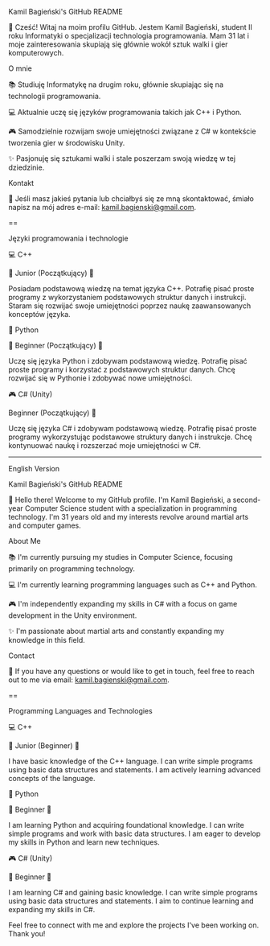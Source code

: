 Kamil Bagieński's GitHub README


👋 Cześć! Witaj na moim profilu GitHub. Jestem Kamil Bagieński, student II roku Informatyki o specjalizacji technologia programowania. 
Mam 31 lat i moje zainteresowania skupiają się głównie wokół sztuk walki i gier komputerowych.


O mnie

📚 Studiuję Informatykę na drugim roku, głównie skupiając się na technologii programowania.

💻 Aktualnie uczę się języków programowania takich jak C++ i Python.

🎮 Samodzielnie rozwijam swoje umiejętności związane z C# w kontekście tworzenia gier w środowisku Unity.

✨ Pasjonuję się sztukami walki i stale poszerzam swoją wiedzę w tej dziedzinie.


Kontakt

📧 Jeśli masz jakieś pytania lub chciałbyś się ze mną skontaktować, śmiało napisz na mój adres e-mail: kamil.bagienski@gmail.com.



==

Języki programowania i technologie

💻 C++

🔰 Junior (Początkujący) 🔰

Posiadam podstawową wiedzę na temat języka C++.
Potrafię pisać proste programy z wykorzystaniem podstawowych struktur danych i instrukcji.
Staram się rozwijać swoje umiejętności poprzez naukę zaawansowanych konceptów języka.

🐍 Python

🔰 Beginner (Początkujący) 🔰

Uczę się języka Python i zdobywam podstawową wiedzę.
Potrafię pisać proste programy i korzystać z podstawowych struktur danych.
Chcę rozwijać się w Pythonie i zdobywać nowe umiejętności.

🎮 C# (Unity)

 Beginner (Początkujący) 🔰

Uczę się języka C# i zdobywam podstawową wiedzę.
Potrafię pisać proste programy wykorzystując podstawowe struktury danych i instrukcje.
Chcę kontynuować naukę i rozszerzać moje umiejętności w C#.

-------------------------------------------------------------------------------------------------------


English Version

Kamil Bagieński's GitHub README

👋 Hello there! Welcome to my GitHub profile. I'm Kamil Bagieński, a second-year Computer Science student with a specialization in programming technology. I'm 31 years old and my interests revolve around martial arts and computer games.


About Me

📚 I'm currently pursuing my studies in Computer Science, focusing primarily on programming technology.

💻 I'm currently learning programming languages such as C++ and Python.

🎮 I'm independently expanding my skills in C# with a focus on game development in the Unity environment.

✨ I'm passionate about martial arts and constantly expanding my knowledge in this field.


Contact

📧 If you have any questions or would like to get in touch, feel free to reach out to me via email: kamil.bagienski@gmail.com.


==

Programming Languages and Technologies

💻 C++

🔰 Junior (Beginner) 🔰

I have basic knowledge of the C++ language.
I can write simple programs using basic data structures and statements.
I am actively learning advanced concepts of the language.

🐍 Python

🔰 Beginner 🔰

I am learning Python and acquiring foundational knowledge.
I can write simple programs and work with basic data structures.
I am eager to develop my skills in Python and learn new techniques.

🎮 C# (Unity)

🔰 Beginner 🔰

I am learning C# and gaining basic knowledge.
I can write simple programs using basic data structures and statements.
I aim to continue learning and expanding my skills in C#.


Feel free to connect with me and explore the projects I've been working on. Thank you!

